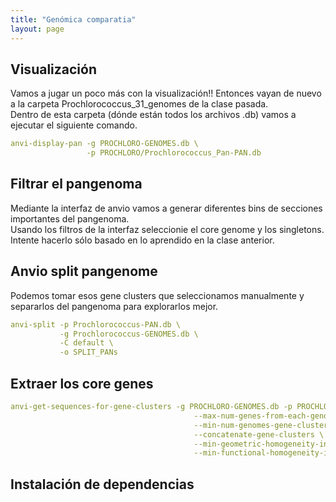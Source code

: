 ```yaml
---
title: "Genómica comparatia"
layout: page
---
```

## Visualización
Vamos a jugar un poco más con la visualización!! Entonces vayan de nuevo a la carpeta Prochlorococcus_31_genomes de la clase pasada.<br>
Dentro de esta carpeta (dónde están todos los archivos .db) vamos a ejecutar el siguiente comando.
```yml
anvi-display-pan -g PROCHLORO-GENOMES.db \
                 -p PROCHLORO/Prochlorococcus_Pan-PAN.db
```
## Filtrar el pangenoma

Mediante la interfaz de anvio vamos a generar diferentes bins de secciones importantes del pangenoma. <br>
Usando los filtros de la interfaz seleccionie el core genome y los singletons. Intente hacerlo sólo basado en lo aprendido en la clase anterior.

## Anvio split pangenome
Podemos tomar esos gene clusters que seleccionamos manualmente y separarlos del pangenoma para explorarlos mejor.

```yml
anvi-split -p Prochlorococcus-PAN.db \
           -g Prochlorococcus-GENOMES.db \
           -C default \
           -o SPLIT_PANs
```

## Extraer los core genes
```yml
anvi-get-sequences-for-gene-clusters -g PROCHLORO-GENOMES.db -p PROCHLORO/Prochlorococcus_Pan-PAN.db -o core-sequences.fasta \
                                         --max-num-genes-from-each-genome 1 \
                                         --min-num-genomes-gene-cluster-occurs 31 \
                                         --concatenate-gene-clusters \
                                         --min-geometric-homogeneity-index 0.8 \
                                         --min-functional-homogeneity-index 0.8
```
## Instalación de dependencias
